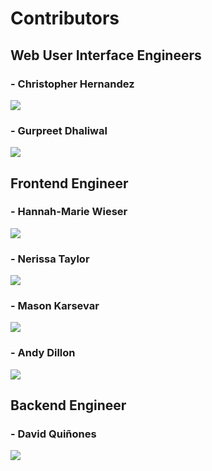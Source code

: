 # Contributors

## Web User Interface Engineers

### - Christopher Hernandez

![](1.png)

### - Gurpreet Dhaliwal

![](6.png)

## Frontend Engineer

### - Hannah-Marie Wieser

![](2.png)

### - Nerissa Taylor

![](3.png)

### - Mason Karsevar

![](5.png)

### - Andy Dillon

![](7.png)

## Backend Engineer

### - David Quiñones

![](4.png)

